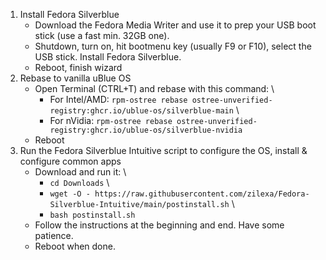 1. Install Fedora Silverblue
    - Download the Fedora Media Writer and use it to prep your USB boot stick (use a fast min. 32GB one).
    - Shutdown, turn on, hit bootmenu key (usually F9 or F10), select the USB stick. Install Fedora Silverblue.
    - Reboot, finish wizard
2. Rebase to vanilla uBlue OS
    - Open Terminal (CTRL+T) and rebase with this command:  \
       - For Intel/AMD: `rpm-ostree rebase ostree-unverified-registry:ghcr.io/ublue-os/silverblue-main` \
       - For nVidia: `rpm-ostree rebase ostree-unverified-registry:ghcr.io/ublue-os/silverblue-nvidia` 
    - Reboot
3. Run the Fedora Silverblue Intuitive script to configure the OS, install & configure common apps
    - Download and run it: \
        - `cd Downloads` \
        - `wget -O - https://raw.githubusercontent.com/zilexa/Fedora-Silverblue-Intuitive/main/postinstall.sh` \
        - `bash postinstall.sh`
    - Follow the instructions at the beginning and end. Have some patience. 
    - Reboot when done. 
  
